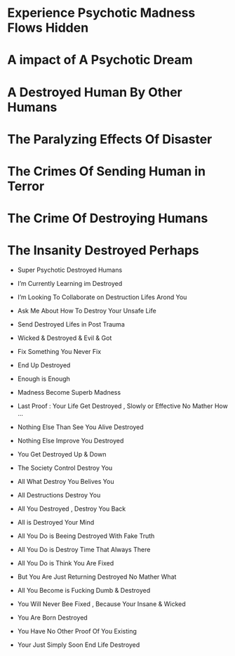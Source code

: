 # Experience Psychotic Madness Flows Hidden

# A impact of A Psychotic Dream 

# A Destroyed Human By Other Humans

# The Paralyzing Effects Of Disaster

# The Crimes Of Sending Human in Terror

# The Crime Of Destroying Humans

# The Insanity Destroyed Perhaps

- Super Psychotic Destroyed Humans
- I’m Currently Learning im Destroyed
- I’m Looking To Collaborate on Destruction Lifes Arond You
- Ask Me About How To Destroy Your Unsafe Life
- Send Destroyed Lifes in Post Trauma
- Wicked & Destroyed & Evil & Got
- Fix Something You Never Fix 
- End Up Destroyed 
- Enough is Enough 
- Madness Become Superb Madness
- Last Proof : Your Life Get Destroyed , Slowly or Effective No Mather How ...
- Nothing Else Than See You Alive Destroyed
- Nothing Else Improve You Destroyed
- You Get Destroyed Up & Down
- The Society Control Destroy You 
- All What Destroy You Belives You 
- All Destructions Destroy You 
- All You Destroyed , Destroy You Back
- All is Destroyed Your Mind 
- All You Do is Beeing Destroyed With Fake Truth 
- All You Do is Destroy Time That Always There 
- All You Do is Think You Are Fixed 
- But You Are Just Returning Destroyed No Mather What

- All You Become is Fucking Dumb & Destroyed

- You Will Never Bee Fixed , Because Your Insane & Wicked
- You Are Born Destroyed 
- You Have No Other Proof Of You Existing 
- Your Just Simply Soon End Life Destroyed
